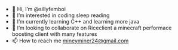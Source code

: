 - 👋 Hi, I’m @sillyfemboi
- 👀 I’m interested in coding sleep reading
- 🌱 I’m currently learning C++ and learning more java 
- 💞️ I’m looking to collaborate on Riceclient a minecraft performace boosting client with many features 
- 📫 How to reach me mineyminer24@gmail.com

<!---
sillyfemboi/sillyfemboi is a ✨ special ✨ repository because its `README.md` (this file) appears on your GitHub profile.
You can click the Preview link to take a look at your changes.
--->
